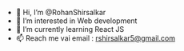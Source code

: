 - 👋 Hi, I’m @RohanShirsalkar
- 👀 I’m interested in Web development
- 🌱 I’m currently learning React JS
- 📫 Reach me vai email : rshirsalkar5@gmail.com

<!---
RohanShirsalkar/RohanShirsalkar is a ✨ special ✨ repository because its `README.md` (this file) appears on your GitHub profile.
You can click the Preview link to take a look at your changes.
--->
